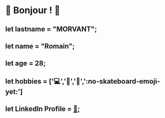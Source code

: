 # 👋 Bonjour ! 👋

## let lastname  = "MORVANT";
## let name  = "Romain";
## let age  = 28;
## let hobbies = [':computer:',':book:',':cinema:',':no-skateboard-emoji-yet:']
## let LinkedIn Profile = [:link:](https://www.linkedin.com/in/romain-morvant-7660471b3/);

